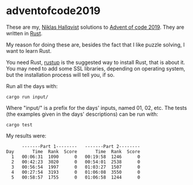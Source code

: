 # adventofcode2019
These are my, [Niklas Hallqvist](https://github.com/niklasha) solutions to
[Advent of code 2019](https://adventofcode.com/2019).
They are written in [Rust](https://rust-lang.org).

My reason for doing these are, besides the fact that I like puzzle solving, I want to learn Rust.

You need Rust, [rustup](https://rustup.rs/) is the suggested way to install Rust, that is about it.  You may need to add some SSL libraries, depending on operating system, but the installation process will tell you, if so.

Run all the days with:
```
cargo run input/
```

Where "input/" is a prefix for the days' inputs, named 01, 02, etc.
The tests (the examples given in the days' descriptions) can be run with:
```
cargo test
```

My results were:
```
      -------Part 1--------   -------Part 2--------
Day       Time  Rank  Score       Time  Rank  Score
  1   00:06:31  1090      0   00:19:58  1246      0
  2   00:42:23  3020      0   00:54:01  2538      0
  3   00:56:54  1997      0   01:03:27  1507      0
  4   00:27:54  3193      0   01:06:08  3550      0
  5   00:58:57  1755      0   01:06:58  1244      0
```
